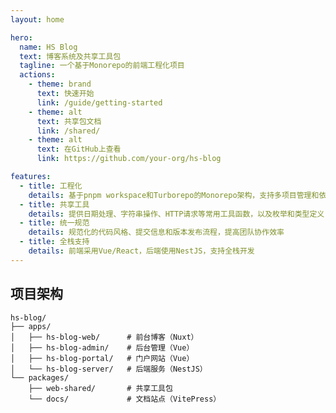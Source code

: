 ```yaml
---
layout: home

hero:
  name: HS Blog
  text: 博客系统及共享工具包
  tagline: 一个基于Monorepo的前端工程化项目
  actions:
    - theme: brand
      text: 快速开始
      link: /guide/getting-started
    - theme: alt
      text: 共享包文档
      link: /shared/
    - theme: alt
      text: 在GitHub上查看
      link: https://github.com/your-org/hs-blog

features:
  - title: 工程化
    details: 基于pnpm workspace和Turborepo的Monorepo架构，支持多项目管理和依赖共享
  - title: 共享工具
    details: 提供日期处理、字符串操作、HTTP请求等常用工具函数，以及枚举和类型定义
  - title: 统一规范
    details: 规范化的代码风格、提交信息和版本发布流程，提高团队协作效率
  - title: 全栈支持
    details: 前端采用Vue/React，后端使用NestJS，支持全栈开发
---
```


<div class="custom-block">
  <h2>项目架构</h2>
  <div class="language-bash">
    <pre><code><span class="line"><span>hs-blog/</span></span>
<span class="line"><span>├── apps/</span></span>
<span class="line"><span>│   ├── hs-blog-web/      # 前台博客（Nuxt）</span></span>
<span class="line"><span>│   ├── hs-blog-admin/    # 后台管理（Vue）</span></span>
<span class="line"><span>│   ├── hs-blog-portal/   # 门户网站（Vue）</span></span>
<span class="line"><span>│   └── hs-blog-server/   # 后端服务（NestJS）</span></span>
<span class="line"><span>└── packages/</span></span>
<span class="line"><span>    ├── web-shared/       # 共享工具包</span></span>
<span class="line"><span>    └── docs/             # 文档站点（VitePress）</span></span></code></pre>
  </div>
</div> 
